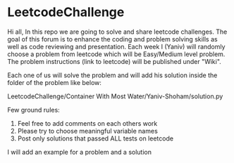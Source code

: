 # LeetcodeChallenge
Hi all,
In this repo we are going to solve and share leetcode challenges.
The goal of this forum is to enhance the coding and problem solving skills as well as code reviewing and presentation.
Each week I (Yaniv) will randomly choose  a problem from leetcode which will be Easy/Medium level problem.
The problem instructions (link to leetcode)  will be published under "Wiki".

Each one of us will solve the problem and will add his solution inside the folder of the problem like below:

LeetcodeChallenge/Container With Most Water/Yaniv-Shoham/solution.py

Few ground rules:
1. Feel free to add comments on each others work
2. Please try to choose meaningful variable names
3. Post only solutions that passed ALL tests on leetcode

I will add an example for a problem and a solution
